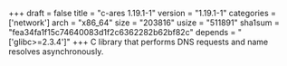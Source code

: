 +++
draft = false
title = "c-ares 1.19.1-1"
version = "1.19.1-1"
categories = ['network']
arch = "x86_64"
size = "203816"
usize = "511891"
sha1sum = "fea34fa1f15c74640083d1f2c6362282b62bf82c"
depends = "['glibc>=2.3.4']"
+++
C library that performs DNS requests and name resolves asynchronously.